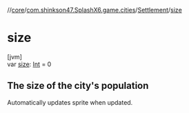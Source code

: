 //[core](../../../index.md)/[com.shinkson47.SplashX6.game.cities](../index.md)/[Settlement](index.md)/[size](size.md)

# size

[jvm]\
var [size](size.md): [Int](https://kotlinlang.org/api/latest/jvm/stdlib/kotlin/-int/index.html) = 0

##  The size of the city's population

Automatically updates sprite when updated.
